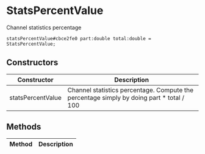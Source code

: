 # StatsPercentValue
Channel statistics percentage

```
statsPercentValue#cbce2fe0 part:double total:double = StatsPercentValue;
```

## Constructors
| Constructor | Description |
| ---- | ----------- |
| statsPercentValue | Channel statistics percentage.  Compute the percentage simply by doing part * total / 100 |


## Methods
| Method | Description |
| ---- | ----------- |


